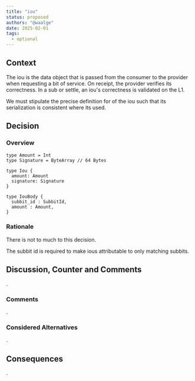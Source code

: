 ```yaml
---
title: "iou"
status: proposed
authors: "@waalge"
date: 2025-02-01
tags:
  - optional
---
```


## Context

The iou is the data object that is passed from the consumer to the provider when
requesting a bit of service. On receipt, the provider verifies its correctness.
In a sub or settle, an iou's correctness is validated on the L1.

We must stipulate the precise definition for of the iou such that its
serialization is consistent where its used.

## Decision

### Overview

```aiken
type Amount = Int
type Signature = ByteArray // 64 Bytes

type Iou {
  amount: Amount
  signature: Signature
}

type IouBody {
  subbit_id : SubbitId,
  amount : Amount,
}
```

### Rationale

There is not to much to this decision.

The subbit id is required to make ious attributable to only matching subbits.

## Discussion, Counter and Comments

.

### Comments

.

### Considered Alternatives

.

## Consequences

.
